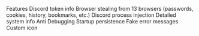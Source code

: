 
Features
Discord token info
Browser stealing from 13 browsers (passwords, cookies, history, bookmarks, etc.)
Discord process injection
Detailed system info
Anti Debugging
Startup persistence
Fake error messages
Custom icon
